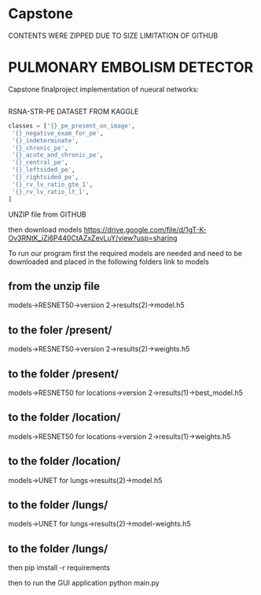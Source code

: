 # Capstone

CONTENTS WERE ZIPPED DUE TO SIZE LIMITATION OF GITHUB 


# PULMONARY EMBOLISM DETECTOR

Capstone finalproject implementation of nueural networks:

```
```

RSNA-STR-PE DATASET FROM KAGGLE

```python
classes = ['{}_pe_present_on_image',
 '{}_negative_exam_for_pe',
 '{}_indeterminate',
 '{}_chronic_pe',
 '{}_acute_and_chronic_pe',
 '{}_central_pe',
 '{}_leftsided_pe',
 '{}_rightsided_pe',
 '{}_rv_lv_ratio_gte_1',
 '{}_rv_lv_ratio_lt_1',
]
```

UNZIP file from GITHUB

then download models
https://drive.google.com/file/d/1gT-K-Ov3RNtK_iZi6P440CtAZxZevLuY/view?usp=sharing

To run our program first the required models are needed and need to be downloaded and placed in the following folders
link to models


from the unzip file
----------------------------------------------------
models->RESNET50->version 2->results(2)->model.h5

to the foler
/present/
----------------------------------------------------
models->RESNET50->version 2->results(2)->weights.h5


to the folder
/present/
----------------------------------------------------
models->RESNET50 for locations->version 2->results(1)->best_model.h5

to the folder
/location/
----------------------------------------------------
models->RESNET50 for locations->version 2->results(1)->weights.h5

to the folder
/location/
---------------------------------------------------
models->UNET for lungs->results(2)->model.h5

to the folder
/lungs/
---------------------------------------------------
models->UNET for lungs->results(2)->model-weights.h5

to the folder
/lungs/
---------------------------------------------------

then 
pip imstall -r requirements



then to run the GUI application 
python main.py
